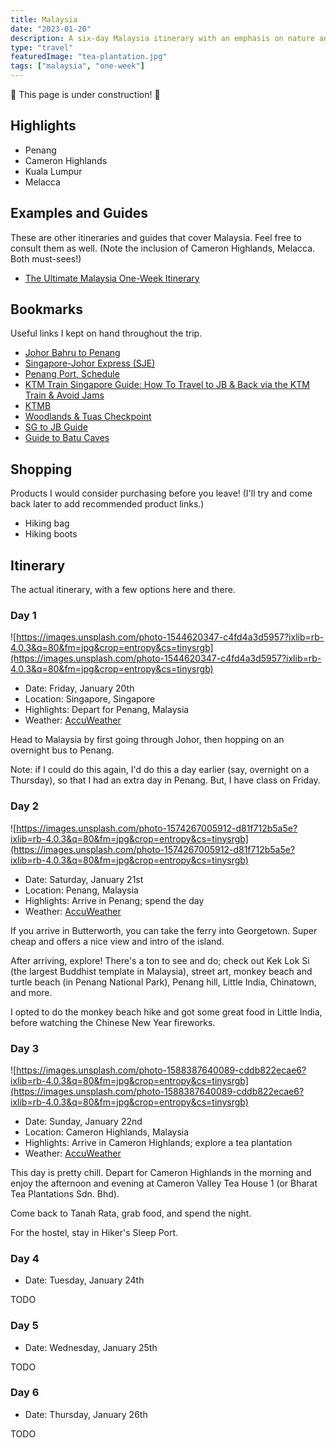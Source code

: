 ```yaml
---
title: Malaysia
date: "2023-01-20"
description: A six-day Malaysia itinerary with an emphasis on nature and hiking.
type: "travel"
featuredImage: "tea-plantation.jpg"
tags: ["malaysia", "one-week"]
---
```


🚧 This page is under construction! 🚧

## Highlights

- Penang
- Cameron Highlands
- Kuala Lumpur
- Melacca

## Examples and Guides

These are other itineraries and guides that cover Malaysia. Feel free to consult them as well. (Note the inclusion of Cameron Highlands, Melacca. Both must-sees!)

- [The Ultimate Malaysia One-Week Itinerary](https://kevinandamanda.com/ultimate-malaysia-itinerary)

## Bookmarks

Useful links I kept on hand throughout the trip.

- [Johor Bahru to Penang](https://secure.12go.asia/en/travel/johor-bahru/penang?date=2023-01-20&people=1&direction=forward)
- [Singapore-Johor Express (SJE)](https://businterchange.net/johorbus/routes/routeinfo.php?service=SJE)
- [Penang Port, Schedule](https://penangport.com.my/services/ferry-services/schedule)
- [KTM Train Singapore Guide: How To Travel to JB & Back via the KTM Train & Avoid Jams](https://blog.seedly.sg/comprehensive-guide-to-johor-bahru-jb-ktm-train/#bus)
- [KTMB](https://online.ktmb.com.my)
- [Woodlands & Tuas Checkpoint](https://onemotoring.lta.gov.sg/content/onemotoring/home/driving/traffic_information/traffic-cameras/woodlands.html#trafficCameras)
- [SG to JB Guide](https://businterchange.net/images/guide/Easy_Guide_SG-JB_via_Woodlands_20220605.png)
- [Guide to Batu Caves](https://diveintomalaysia.com/batu-caves)

## Shopping

Products I would consider purchasing before you leave! (I'll try and come back later to add recommended product links.)

- Hiking bag
- Hiking boots

## Itinerary

The actual itinerary, with a few options here and there.

### Day 1

![https://images.unsplash.com/photo-1544620347-c4fd4a3d5957?ixlib=rb-4.0.3&q=80&fm=jpg&crop=entropy&cs=tinysrgb](https://images.unsplash.com/photo-1544620347-c4fd4a3d5957?ixlib=rb-4.0.3&q=80&fm=jpg&crop=entropy&cs=tinysrgb)

- Date: Friday, January 20th
- Location: Singapore, Singapore
- Highlights: Depart for Penang, Malaysia
- Weather: [AccuWeather](https://accuweather.com/en/id/yogyakarta/211671/daily-weather-forecast/211671?day=5)

Head to Malaysia by first going through Johor, then hopping on an overnight bus to Penang.

Note: if I could do this again, I'd do this a day earlier (say, overnight on a Thursday), so that I had an extra day in Penang. But, I have class on Friday.

### Day 2

![https://images.unsplash.com/photo-1574267005912-d81f712b5a5e?ixlib=rb-4.0.3&q=80&fm=jpg&crop=entropy&cs=tinysrgb](https://images.unsplash.com/photo-1574267005912-d81f712b5a5e?ixlib=rb-4.0.3&q=80&fm=jpg&crop=entropy&cs=tinysrgb)

- Date: Saturday, January 21st
- Location: Penang, Malaysia
- Highlights: Arrive in Penang; spend the day
- Weather: [AccuWeather](https://accuweather.com/en/id/yogyakarta/211671/daily-weather-forecast/211671?day=5)

If you arrive in Butterworth, you can take the ferry into Georgetown. Super cheap and offers a nice view and intro of the island.

After arriving, explore! There's a ton to see and do; check out Kek Lok Si (the largest Buddhist template in Malaysia), street art, monkey beach and turtle beach (in Penang National Park), Penang hill, Little India, Chinatown, and more.

I opted to do the monkey beach hike and got some great food in Little India, before watching the Chinese New Year fireworks.

### Day 3

![https://images.unsplash.com/photo-1588387640089-cddb822ecae6?ixlib=rb-4.0.3&q=80&fm=jpg&crop=entropy&cs=tinysrgb](https://images.unsplash.com/photo-1588387640089-cddb822ecae6?ixlib=rb-4.0.3&q=80&fm=jpg&crop=entropy&cs=tinysrgb)

- Date: Sunday, January 22nd
- Location: Cameron Highlands, Malaysia
- Highlights: Arrive in Cameron Highlands; explore a tea plantation
- Weather: [AccuWeather](https://accuweather.com/en/id/yogyakarta/211671/daily-weather-forecast/211671?day=5)

This day is pretty chill. Depart for Cameron Highlands in the morning and enjoy the afternoon and evening at Cameron Valley Tea House 1 (or Bharat Tea Plantations Sdn. Bhd).

Come back to Tanah Rata, grab food, and spend the night.

For the hostel, stay in Hiker's Sleep Port.

### Day 4

- Date: Tuesday, January 24th

TODO

### Day 5

- Date: Wednesday, January 25th

TODO

### Day 6

- Date: Thursday, January 26th

TODO

